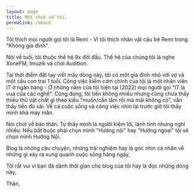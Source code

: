 ```yaml
---
layout: page
title: Một chút về tôi,
permalink: /about
---
```


Tôi thích mọi người gọi tôi là Remi - Vì tôi thích nhân vật cậu bé Remi trong "Không gia đình".

Nói về tuổi, tôi thuộc thế hệ 9x đời đầu. Thế hệ của chúng tôi là nghe XoneFM, Imuzik và chơi Audition.

Tại thời điểm đặt tay viết mấy dòng này, tôi có một gia đình nhỏ với vợ và một cậu con trai 1 tuổi. Công việc kiếm cơm chính của tôi là một nhân viên IT ở ngân hàng - Ở những năm của tôi hiện tại (2022) mọi người gọi "IT là vua của các nghề". Cũng đúng, tôi tiền không nhiều nhưng cũng chưa thấy thiếu thứ vật chất gì theo kiểu "muốn/cần lắm rồi mà mãi không có", vẫn thấy tiền đủ xài. Về cả cuộc sống và công việc nhìn lại trước giờ tôi thấy mình khá may mắn.

Nói chút về bản thân. Tự thấy mình là người kiệm lời, lành tính nhưng nghĩ nhiều. Nếu bắt buộc phải chọn mình "Hướng nội" hay "Hướng ngoại" tôi sẽ chọn mình Hướng Nội.

Blog là những câu chuyện, những trải nghiệm hay là góc nhìn cá nhân về những gì xảy ra xung quanh cuộc sống hàng ngày,

Tôi rất vui vì bạn đã dành thời gian cho blog của tôi hay là đọc những dòng này,

Thân,

